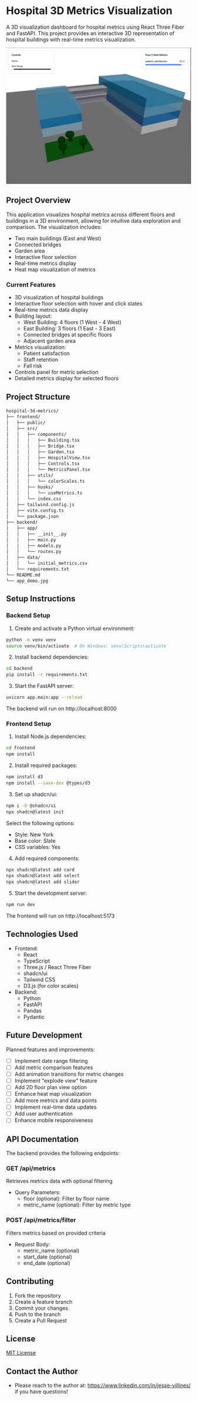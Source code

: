 # Hospital 3D Metrics Visualization

A 3D visualization dashboard for hospital metrics using React Three Fiber and FastAPI. This project provides an interactive 3D representation of hospital buildings with real-time metrics visualization.

![Alt text](app_demo.jpg "Demo of 3d Hospital App")

## Project Overview

This application visualizes hospital metrics across different floors and buildings in a 3D environment, allowing for intuitive data exploration and comparison. The visualization includes:
- Two main buildings (East and West)
- Connected bridges
- Garden area
- Interactive floor selection
- Real-time metrics display
- Heat map visualization of metrics

### Current Features
- 3D visualization of hospital buildings
- Interactive floor selection with hover and click states
- Real-time metrics data display
- Building layout:
  - West Building: 4 floors (1 West - 4 West)
  - East Building: 3 floors (1 East - 3 East)
  - Connected bridges at specific floors
  - Adjacent garden area
- Metrics visualization:
  - Patient satisfaction
  - Staff retention
  - Fall risk
- Controls panel for metric selection
- Detailed metrics display for selected floors

## Project Structure
```
hospital-3d-metrics/
├── frontend/
│   ├── public/
│   ├── src/
│   │   ├── components/
│   │   │   ├── Building.tsx
│   │   │   ├── Bridge.tsx
│   │   │   ├── Garden.tsx
│   │   │   ├── HospitalView.tsx
│   │   │   ├── Controls.tsx
│   │   │   └── MetricsPanel.tsx
│   │   ├── utils/
│   │   │   └── colorScales.ts
│   │   ├── hooks/
│   │   │   └── useMetrics.ts
│   │   └── index.css
│   ├── tailwind.config.js
│   ├── vite.config.ts
│   └── package.json
├── backend/
│   ├── app/
│   │   ├── __init__.py
│   │   ├── main.py
│   │   ├── models.py
│   │   └── routes.py
│   ├── data/
│   │   └── initial_metrics.csv
│   └── requirements.txt
└── README.md
└── app_demo.jpg
```

## Setup Instructions

### Backend Setup
1. Create and activate a Python virtual environment:
```bash
python -m venv venv
source venv/bin/activate  # On Windows: venv\Scripts\activate
```

2. Install backend dependencies:
```bash
cd backend
pip install -r requirements.txt
```

3. Start the FastAPI server:
```bash
uvicorn app.main:app --reload
```
The backend will run on http://localhost:8000

### Frontend Setup
1. Install Node.js dependencies:
```bash
cd frontend
npm install
```

2. Install required packages:
```bash
npm install d3
npm install --save-dev @types/d3
```

3. Set up shadcn/ui:
```bash
npm i -D @shadcn/ui
npx shadcn@latest init
```
Select the following options:
- Style: New York
- Base color: Slate
- CSS variables: Yes

4. Add required components:
```bash
npx shadcn@latest add card
npx shadcn@latest add select
npx shadcn@latest add slider
```

5. Start the development server:
```bash
npm run dev
```
The frontend will run on http://localhost:5173

## Technologies Used
- Frontend:
  - React
  - TypeScript
  - Three.js / React Three Fiber
  - shadcn/ui
  - Tailwind CSS
  - D3.js (for color scales)
- Backend:
  - Python
  - FastAPI
  - Pandas
  - Pydantic

## Future Development
Planned features and improvements:
- [ ] Implement date range filtering
- [ ] Add metric comparison features
- [ ] Add animation transitions for metric changes
- [ ] Implement "explode view" feature
- [ ] Add 2D floor plan view option
- [ ] Enhance heat map visualization
- [ ] Add more metrics and data points
- [ ] Implement real-time data updates
- [ ] Add user authentication
- [ ] Enhance mobile responsiveness

## API Documentation
The backend provides the following endpoints:

### GET /api/metrics
Retrieves metrics data with optional filtering
- Query Parameters:
  - floor (optional): Filter by floor name
  - metric_name (optional): Filter by metric type

### POST /api/metrics/filter
Filters metrics based on provided criteria
- Request Body:
  - metric_name (optional)
  - start_date (optional)
  - end_date (optional)

## Contributing
1. Fork the repository
2. Create a feature branch
3. Commit your changes
4. Push to the branch
5. Create a Pull Request

## License
[MIT License](LICENSE)

## Contact the Author
- Please reach to the author at: https://www.linkedin.com/in/jesse-villines/ if you have questions! 